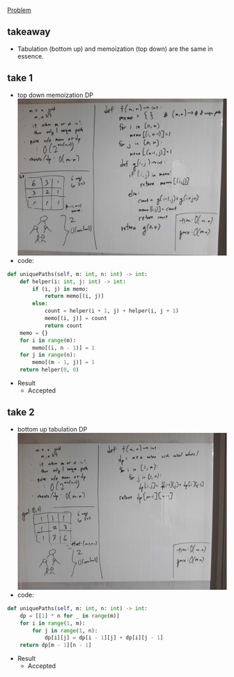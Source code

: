 [Problem](https://leetcode.com/problems/unique-paths/)

## takeaway
- Tabulation (bottom up) and memoization (top down) are the same in essence.

## take 1
- top down memoization DP
![](img-1.jpg)
- code:
```python
def uniquePaths(self, m: int, n: int) -> int:
    def helper(i: int, j: int) -> int:
        if (i, j) in memo:
            return memo[(i, j)]
        else:
            count = helper(i + 1, j) + helper(i, j + 1)
            memo[(i, j)] = count
            return count
    memo = {}
    for i in range(m):
        memo[(i, n - 1)] = 1
    for j in range(n):
        memo[(m - 1, j)] = 1
    return helper(0, 0)
```
- Result
    - Accepted

## take 2
- bottom up tabulation DP
![](img-2.jpg)
- code:
```python
def uniquePaths(self, m: int, n: int) -> int:
    dp = [[1] * n for _ in range(m)]
    for i in range(1, m):
        for j in range(1, n):
            dp[i][j] = dp[i - 1][j] + dp[i][j - 1]
    return dp[m - 1][n - 1]
```
- Result
    - Accepted

